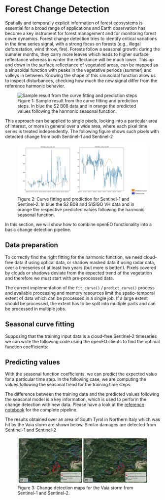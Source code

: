 # Forest Change Detection

Spatially and temporally explicit information of forest ecosystems is essential for a broad range of applications and Earth observation has become a key instrument for forest management and for monitoring forest cover dynamics.
Forest change detection tries to identify critical variations in the time series signal, with a strong focus on forests (e.g., illegal deforestation, wind throw, fire). 
Forests follow a seasonal growth: during the summer months, they carry more leaves which leads to higher surface reflectance whereas in winter the reflectance will be much lower. This up and down in the surface reflectance of vegetated areas, can be mapped as a sinusoidal function with peaks in the vegetative periods (summer) and valleys in between. Knowing the shape of this sinusoidal function allow us to inspect disturbances, checking how much the new signal differ from the reference harmonic behavior.

<figure>
    <img src="https://user-images.githubusercontent.com/31700619/131147116-f0b94015-cde2-4630-9fe6-4a854f8d2474.png" alt="Sample result from the curve fitting and prediction steps">
    <figcaption>Figure 1: Sample result from the curve fitting and prediction steps. In blue the S2 B08 data and in orange the predicted values following the harmonic seasonal function.</figcaption>
</figure>

This approach can be applied to single pixels, looking into a particular area of interest, or more in general over a wide area, where each pixel time series is treated independently.
The following figure shows such pixels with detected change from both Sentinel-1 and Sentinel-2
<figure>
    <img src="./S1_S2_predictedvsfitted.jpg" alt="S1 and S2 curve fitting and prediction steps">
    <figcaption>Figure 2: Curve fitting and prediction for Sentinel-1 and Sentinel-2. In blue the S2 B08 and S1SIGÖ VH data and in orange the respective predicted values following the harmonic seasonal function.</figcaption>
</figure>

In this section, we will show how to combine openEO functionality into a basic change detection pipeline.

## Data preparation

To correctly find the right fitting for the harmonic function, we need cloud-free data if using optical data, or shadow masked data if using radar data, over a timeseries of at least two years (but more is better!). Pixels covered by clouds or shadows deviate from the expected trend of the vegetation and therefore we must start with pre-processed data.

The current implementation of the ``fit_curve()`` / ``predict_curve()`` process and available processing and memory resources limit the spatio-temporal extent of data which can be processed in a single job. If a large extent should be processed, the extent has to be split into multiple parts and can be processed in multiple jobs.

## Seasonal curve fitting

Supposing that the training input data is a cloud-free Sentinel-2 timeseries we can write the following code using the openEO clients to find the optimal function coefficients:

<CodeSwitcher>
<template v-slot:py>

```python
import openeo
from openeo.processes import cos, sin, array_element
def fit_function(x:ProcessBuilder, parameters:ProcessBuilder):
    t = 2 * math.pi / 31557600 * x
    return parameters[0] + parameters[1] * cos(t) + parameters[2] * sin(t)

curve_fitting = l2a_bands.fit_curve(
    parameters=[1,1,1], # Initial guess of the parameters
    dimension="t",      # Fit the function along the temporal dimension
    function=fit_function
)
```

</template>

<template v-slot:js>

```js
// 31557600 are the seconds in one year
let fitFunction = new Formula('$$0 + $$1*cos(2*pi()/31557600*x) + $$2*sin(2*pi()/31557600*x)');

curve_fitting = builder.fit_curve(
    l2a_bands,
    [1,1,1], // Initial guess of the parameters
    fitFunction,
    't', // Fit the function along the temporal dimension
);
```

</template>
</CodeSwitcher>

## Predicting values

With the seasonal function coefficients, we can predict the expected value for a particular time step. In the following case, we are computing the values following the seasonal trend for the training time steps:

<CodeSwitcher>
<template v-slot:py>

```python
temporal_labels = l2a_bands.dimension_labels('t')
curve_prediction = l2a_bands.predict_curve(parameters=curve_fitting,dimension='t',function=fitFunction,labels=temporal_labels)
```

</template>

<template v-slot:js>

```js
temporal_labels = builder.dimension_labels(l2a_bands, "t");
curve_prediction = builder.predict_curve(l2a_bands, curve_fitting, fitFunction, 't', temporal_labels);
```

</template>
</CodeSwitcher>

The difference between the training data and the predicted values following the seasonal model is a key information, which is used to perform the change detection with new data. Please have a look at the [reference notebook](https://github.com/openEOPlatform/SRR2_notebooks/blob/main/UC6%20-%20Forest%20Dynamics.ipynb) for the complete pipeline.

The results obtained over an area of South Tyrol in Northern Italy which was hit by the Vaia storm are shown below. Similar damages are detected from Sentinel-1 and Sentinel-2
<figure>
    <img src="./Change_S1S2.jpg" alt="Change detection from Sentinel-1 and Sentinel-2">
    <figcaption>Figure 3: Change detection maps for the Vaia storm from Sentinel-1 and Sentinel-2.</figcaption>
</figure>
